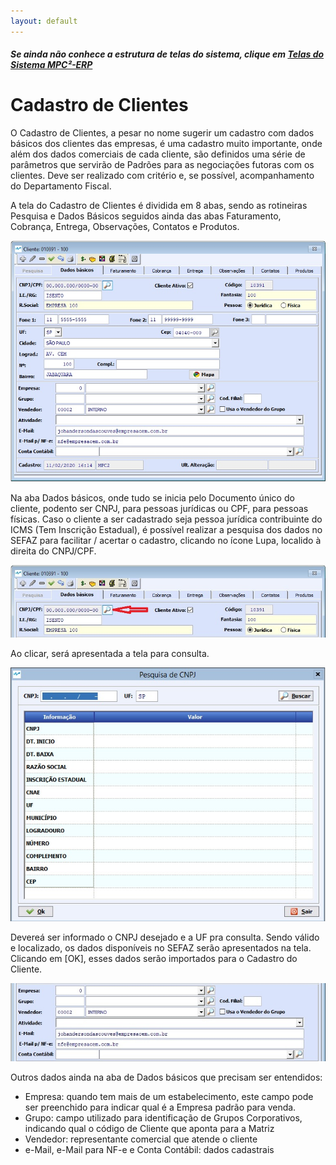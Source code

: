 ```yaml
---
layout: default
---
```


##### Se ainda não conhece a estrutura de telas do sistema, clique em <a href="https://mpc2erp.github.io/Pages/Telas" target="_blank">Telas do Sistema MPC²-ERP</a>

# Cadastro de Clientes
 
O Cadastro de Clientes, a pesar no nome sugerir um cadastro com dados básicos dos clientes das empresas, é uma cadastro muito importante, onde além dos dados comerciais de cada cliente, são definidos uma série de parâmetros que servirão de Padrões para as negociações futoras com os clientes. Deve ser realizado com critério e, se possível, acompanhamento do Departamento Fiscal.

A tela do Cadastro de Clientes é dividida em 8 abas, sendo as rotineiras Pesquisa e Dados Básicos seguidos ainda das abas Faturamento, Cobrança, Entrega, Observações, Contatos e Produtos.

![](Img/Cliente01.jpg) 

Na aba Dados básicos, onde tudo se inicia pelo Documento único do cliente, podento ser CNPJ, para pessoas jurídicas ou CPF, para pessoas físicas. Caso o cliente a ser cadastrado seja pessoa jurídica contribuinte do ICMS (Tem Inscrição Estadual), é possível realizar a pesquisa dos dados no SEFAZ para facilitar / acertar o cadastro, clicando no ícone Lupa, localido à direita do CNPJ/CPF.

![](Img/Cliente02.jpg) 

Ao clicar, será apresentada a tela para consulta.

![](Img/Cliente03.jpg) 

Devereá ser informado o CNPJ desejado e a UF pra consulta. Sendo válido e localizado, os dados disponíveis no SEFAZ serão apresentados na tela. Clicando em [OK], esses dados serão importados para o Cadastro do Cliente.

![](Img/Cliente04.jpg) 

Outros dados ainda na aba de Dados básicos que precisam ser entendidos:

  - Empresa: quando tem mais de um estabelecimento, este campo pode ser preenchido para indicar qual é a Empresa padrão para venda.
  - Grupo: campo utilizado para identificação de Grupos Corporativos, indicando qual o código de Cliente que aponta para a Matriz
  - Vendedor: representante comercial que atende o cliente
  - e-Mail, e-Mail para NF-e e Conta Contábil: dados cadastrais





